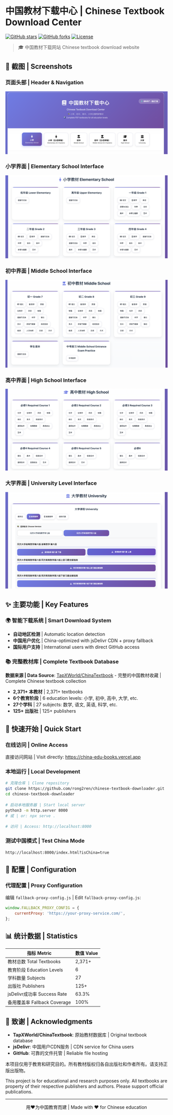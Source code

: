 # 中国教材下载中心 | Chinese Textbook Download Center

[![GitHub stars](https://img.shields.io/github/stars/rong2ren/chinese-textbook-downloader?style=social)](https://github.com/rong2ren/chinese-textbook-downloader/stargazers)
[![GitHub forks](https://img.shields.io/github/forks/rong2ren/chinese-textbook-downloader?style=social)](https://github.com/rong2ren/chinese-textbook-downloader/network)
[![License](https://img.shields.io/badge/license-MIT-blue.svg)](LICENSE)

> 🎓 中国教材下载网站 
> Chinese textbook download website


## 📸 截图 | Screenshots

### 页面头部 | Header & Navigation
![Header Interface](screenshots/header.png)

### 小学界面 | Elementary School Interface
![Elementary School](screenshots/elementary.png)

### 初中界面 | Middle School Interface
![Middle School](screenshots/middle.png)

### 高中界面 | High School Interface
![High School](screenshots/high.png)

### 大学界面 | University Level Interface
![University Interface](screenshots/university.png)

## ✨ 主要功能 | Key Features

### 🌍 智能下载系统 | Smart Download System
- **自动地区检测** | Automatic location detection
- **中国用户优化** | China-optimized with jsDelivr CDN + proxy fallback
- **国际用户支持** | International users with direct GitHub access

### 📚 完整教材库 | Complete Textbook Database
**数据来源 | Data Source**: [TapXWorld/ChinaTextbook](https://github.com/TapXWorld/ChinaTextbook) - 完整的中国教材收藏 | Complete Chinese textbook collection

- **2,371+ 本教材** | 2,371+ textbooks
- **6个教育阶段** | 6 education levels: 小学, 初中, 高中, 大学, etc.
- **27个学科** | 27 subjects: 数学, 语文, 英语, 科学, etc.
- **125+ 出版社** | 125+ publishers

## 🚀 快速开始 | Quick Start

### 在线访问 | Online Access
直接访问网站 | Visit directly: https://china-edu-books.vercel.app

### 本地运行 | Local Development
```bash
# 克隆仓库 | Clone repository
git clone https://github.com/rong2ren/chinese-textbook-downloader.git
cd chinese-textbook-downloader

# 启动本地服务器 | Start local server
python3 -m http.server 8000
# 或 | or: npx serve .

# 访问 | Access: http://localhost:8000
```

### 测试中国模式 | Test China Mode
```
http://localhost:8000/index.html?isChina=true
```

## 🔧 配置 | Configuration

### 代理配置 | Proxy Configuration
编辑 `fallback-proxy-config.js` | Edit `fallback-proxy-config.js`:
```javascript
window.FALLBACK_PROXY_CONFIG = {
    currentProxy: 'https://your-proxy-service.com/',
};
```

## 📊 统计数据 | Statistics

| 指标 Metric | 数值 Value |
|-------------|------------|
| 教材总数 Total Textbooks | 2,371+ |
| 教育阶段 Education Levels | 6 |
| 学科数量 Subjects | 27 |
| 出版社 Publishers | 125+ |
| jsDelivr成功率 Success Rate | 63.3% |
| 备用覆盖率 Fallback Coverage | 100% |

## 🙏 致谢 | Acknowledgments

- **TapXWorld/ChinaTextbook**: 原始教材数据库 | Original textbook database
- **jsDelivr**: 中国用户CDN服务 | CDN service for China users
- **GitHub**: 可靠的文件托管 | Reliable file hosting


本项目仅用于教育和研究目的。所有教材版权归各自出版社和作者所有。请支持正版出版物。

This project is for educational and research purposes only. All textbooks are property of their respective publishers and authors. Please support official publications.

---

<div align="center">
  <p>用❤️为中国教育而建 | Made with ❤️ for Chinese education</p>
</div> 
